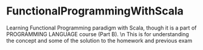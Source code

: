 # FunctionalProgrammingWithScala
Learning Functional Programming paradigm with Scala, though it is a part of PROGRAMMING LANGUAGE course (Part B). \n
This is for understanding the concept and some of the solution to the homework and previous exam
